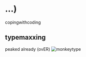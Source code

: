 # ...)
copingwithcoding

## typemaxxing
peaked already (ovER)
![monkeytype](https://github.com/cerealexperiments/cerealexperiments/assets/94980092/56f1d2eb-f27e-469b-a69b-de6924cc2a7c)
